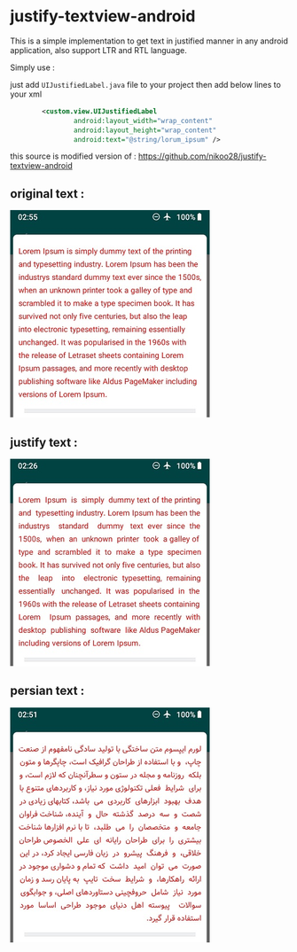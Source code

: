 # justify-textview-android
 This is a simple implementation to get text in justified manner in any android application, also support LTR and RTL language.
 
 Simply use : 
 
 just add `UIJustifiedLabel.java` file to your project then add below lines to your xml
 
```xml
        <custom.view.UIJustifiedLabel              
                android:layout_width="wrap_content"
                android:layout_height="wrap_content"
                android:text="@string/lorum_ipsum" />
```
 
 this source is modified version of :  https://github.com/nikoo28/justify-textview-android
 
## original text :

![original](screenshot/original.jpg)

## justify text :

![justify](screenshot/justify.jpg)

## persian text :

![persian justify](screenshot/persian.jpg)
